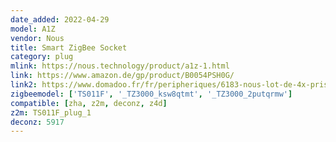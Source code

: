 ```yaml
---
date_added: 2022-04-29
model: A1Z
vendor: Nous
title: Smart ZigBee Socket
category: plug
mlink: https://nous.technology/product/a1z-1.html
link: https://www.amazon.de/gp/product/B0054PSH0G/
link2: https://www.domadoo.fr/fr/peripheriques/6183-nous-lot-de-4x-prise-intelligente-zigbee-30-mesure-de-consommation-5907772033531.html
zigbeemodel: ['TS011F', '_TZ3000_ksw8qtmt', '_TZ3000_2putqrmw']
compatible: [zha, z2m, deconz, z4d]
z2m: TS011F_plug_1
deconz: 5917
---
```




